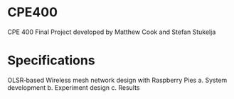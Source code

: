 # CPE400
CPE 400 Final Project developed by Matthew Cook and Stefan Stukelja

# Specifications
OLSR‐based Wireless mesh network design with Raspberry Pies
    a. System development 
    b. Experiment design 
    c. Results 

